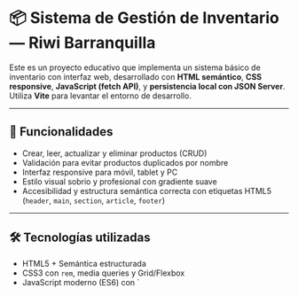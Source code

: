 # 📦 Sistema de Gestión de Inventario — Riwi Barranquilla

Este es un proyecto educativo que implementa un sistema básico de inventario con interfaz web, desarrollado con **HTML semántico**, **CSS responsive**, **JavaScript (fetch API)**, y **persistencia local con JSON Server**. Utiliza **Vite** para levantar el entorno de desarrollo.

---

## 🚀 Funcionalidades

- Crear, leer, actualizar y eliminar productos (CRUD)
- Validación para evitar productos duplicados por nombre
- Interfaz responsive para móvil, tablet y PC
- Estilo visual sobrio y profesional con gradiente suave
- Accesibilidad y estructura semántica correcta con etiquetas HTML5 (`header`, `main`, `section`, `article`, `footer`)

---

## 🛠️ Tecnologías utilizadas

- HTML5 + Semántica estructurada
- CSS3 con `rem`, media queries y Grid/Flexbox
- JavaScript moderno (ES6) con `
